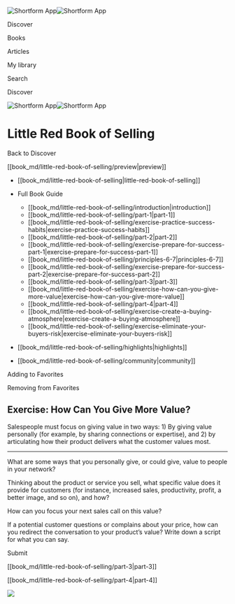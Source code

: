 ![Shortform App](/img/logo.36a2399e.svg)![Shortform App](/img/logo-dark.70c1b072.svg)

Discover

Books

Articles

My library

Search

Discover

![Shortform App](/img/logo.36a2399e.svg)![Shortform App](/img/logo-dark.70c1b072.svg)

# Little Red Book of Selling

Back to Discover

[[book_md/little-red-book-of-selling/preview|preview]]

  * [[book_md/little-red-book-of-selling|little-red-book-of-selling]]
  * Full Book Guide

    * [[book_md/little-red-book-of-selling/introduction|introduction]]
    * [[book_md/little-red-book-of-selling/part-1|part-1]]
    * [[book_md/little-red-book-of-selling/exercise-practice-success-habits|exercise-practice-success-habits]]
    * [[book_md/little-red-book-of-selling/part-2|part-2]]
    * [[book_md/little-red-book-of-selling/exercise-prepare-for-success-part-1|exercise-prepare-for-success-part-1]]
    * [[book_md/little-red-book-of-selling/principles-6-7|principles-6-7]]
    * [[book_md/little-red-book-of-selling/exercise-prepare-for-success-part-2|exercise-prepare-for-success-part-2]]
    * [[book_md/little-red-book-of-selling/part-3|part-3]]
    * [[book_md/little-red-book-of-selling/exercise-how-can-you-give-more-value|exercise-how-can-you-give-more-value]]
    * [[book_md/little-red-book-of-selling/part-4|part-4]]
    * [[book_md/little-red-book-of-selling/exercise-create-a-buying-atmosphere|exercise-create-a-buying-atmosphere]]
    * [[book_md/little-red-book-of-selling/exercise-eliminate-your-buyers-risk|exercise-eliminate-your-buyers-risk]]
  * [[book_md/little-red-book-of-selling/highlights|highlights]]
  * [[book_md/little-red-book-of-selling/community|community]]



Adding to Favorites 

Removing from Favorites 

## Exercise: How Can You Give More Value?

Salespeople must focus on giving value in two ways: 1) By giving value personally (for example, by sharing connections or expertise), and 2) by articulating how their product delivers what the customer values most.

* * *

What are some ways that you personally give, or could give, value to people in your network?

Thinking about the product or service you sell, what specific value does it provide for customers (for instance, increased sales, productivity, profit, a better image, and so on), and how?

How can you focus your next sales call on this value?

If a potential customer questions or complains about your price, how can you redirect the conversation to your product’s value? Write down a script for what you can say.

Submit 

[[book_md/little-red-book-of-selling/part-3|part-3]]

[[book_md/little-red-book-of-selling/part-4|part-4]]

![](https://bat.bing.com/action/0?ti=56018282&Ver=2&mid=c976a58b-2d18-488a-929d-55af4cc5fa92&sid=f30c5e70639211ee87d33f0876d93783&vid=f30c9700639211eeb3a75d830392c94f&vids=0&msclkid=N&pi=0&lg=en-US&sw=800&sh=600&sc=24&nwd=1&tl=Shortform%20%7C%20Book&p=https%3A%2F%2Fwww.shortform.com%2Fapp%2Fbook%2Flittle-red-book-of-selling%2Fexercise-how-can-you-give-more-value&r=&lt=376&evt=pageLoad&sv=1&rn=551835)
